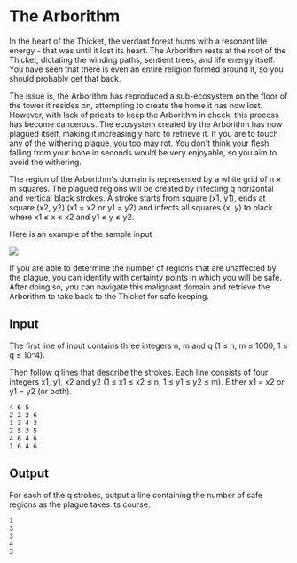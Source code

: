 # The Arborithm

In the heart of the Thicket, the verdant forest hums with a resonant life energy - that was until it lost its heart. The Arborithm rests at the root of the Thicket, dictating the winding paths, sentient trees, and life energy itself. You have seen that there is even an entire religion formed around it, so you should probably get that back.

The issue is, the Arborithm has reproduced a sub-ecosystem on the floor of the tower it resides on, attempting to create the home it has now lost. However, with lack of priests to keep the Arborithm in check, this process has become cancerous. The ecosystem created by the Arborithm has now plagued itself, making it increasingly hard to retrieve it. If you are to touch any of the withering plague, you too may rot. You don't think your flesh falling from your bone in seconds would be very enjoyable, so you aim to avoid the withering.

The region of the Arborithm's domain is represented by a white grid of n × m squares. The plagued regions will be created by infecting q horizontal and vertical black strokes. A stroke starts from square (x1, y1), ends at square (x2, y2) (x1 = x2 or y1 = y2) and infects all squares (x, y) to black where x1 ≤ x ≤ x2 and y1 ≤ y ≤ y2.

Here is an example of the sample input

![](http://localhost:3000/problems/arborithm.png)

If you are able to determine the number of regions that are unaffected by the plague, you can identify with certainty points in which you will be safe. After doing so, you can navigate this malignant domain and retrieve the Arborithm to take back to the Thicket for safe keeping.

## Input

The first line of input contains three integers n, m and q (1 ≤ n, m ≤ 1000, 1 ≤ q ≤ 10^4).

Then follow q lines that describe the strokes. Each line consists of four integers x1, y1, x2 and y2 (1 ≤ x1 ≤ x2 ≤ n, 1 ≤ y1 ≤ y2 ≤ m). Either x1 = x2 or y1 = y2 (or both).

```
4 6 5
2 2 2 6
1 3 4 3
2 5 3 5
4 6 4 6
1 6 4 6
```

## Output

For each of the q strokes, output a line containing the number of safe regions as the plague takes its course.

```
1
3
3
4
3
```